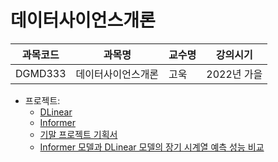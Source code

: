 # 데이터사이언스개론

| 과목코드 | 과목명             | 교수명 | 강의시기    |
|----------|--------------------|--------|-------------|
| DGMD333  | 데이터사이언스개론 | 고욱   | 2022년 가을 |

- 프로젝트:
  - [DLinear](./dlinear.ipynb)
  - [Informer](./informer.ipynb)
  - [기말 프로젝트 기획서](./final-project-plan.pdf)
  - [Informer 모델과 DLinear 모델의 장기 시계열 예측 성능 비교](./comparison-of-ltsf-performance-of-informer-and-dlinear-models.pdf)
